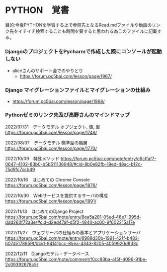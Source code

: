 # PYTHON　覚書

目的:今後PYTHONを学習する上で参照先となるRead.mdファイルや動画のリンク先をイチイチ検索することも時間を要すると思われる為このファイルに記載する。

### DjangoのプロジェクトをPycharmで作成した際にコンソ－ルが起動しない

- aliceさんのサポート会でのやりとり
  - <https://forum.pc5bai.com/lesson/page/1967/>

### Django マイグレーションファイルとマイグレーションの仕組み

- <https://forum.pc5bai.com/lesson/page/1968/>


### Pythonゼミのリンク先及び高野さんのマインドマップ

2022/07/31　データモデル オブジェクト, 値, 型
<https://forum.pc5bai.com/lesson/page/1748/>

2022/08/07　データモデル 標準型の階層
<https://forum.pc5bai.com/lesson/page/1770/>

2022/10/09　特殊メソッド
<https://forum.pc5bai.com/note/entry/c6cffaf7-0647-4102-83b0-b5b511136948/#cid-8b0e82fb-19ed-48ac-b12c-75d9fc7ccb49>

2022/10/16　はじめての Chrome Console
<https://forum.pc5bai.com/lesson/page/1876/>

2022/10/30　Webサービスを提供するサーバの構成
<https://forum.pc5bai.com/lesson/page/1891/>

2022/11/13　はじめてのDjango Project
<https://forum.pc5bai.com/note/entry/8ea5a281-05ed-48e7-995d-ddd260f72a3e/#cid-d2ed47af-d5f2-4840-ac00-9f602215a17e>

2022/11/27　ウェブサーバの仕組みの基本とアプリケーションサーバ
<https://forum.pc5bai.com/note/entry/8988d30b-1991-421f-b482-b07d5178959f/#cid-84141bcc-85ea-4343-8205-4059920d833c>

2022/12/11　Djangoモデル・データベース
<https://forum.pc5bai.com/note/comment/f0cc83ba-a15f-4096-91be-2c09392678c5/>